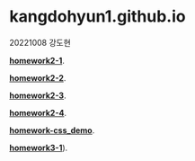 # kangdohyun1.github.io

20221008 강도현

[**homework2-1**](https://kangdohyun1.github.io/homework2-1.html).

[**homework2-2**](https://kangdohyun1.github.io/homework2-2.html).

[**homework2-3**](https://kangdohyun1.github.io/homework2-3.html).

[**homework2-4**](https://kangdohyun1.github.io/homework2-4.html).

[**homework-css_demo**](https://kangdohyun1.github.io/css_demo.html).

[**homework3-1**](https://github.com/kangdohyun1/kangdohyun1.github.io/blob/main/PHP%20Homework%203.png)).
